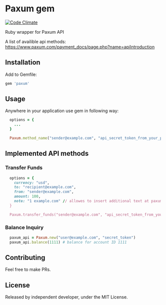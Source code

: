 # Paxum gem

[![Code Climate](https://codeclimate.com/github/Mehonoshin/paxum.png)](https://codeclimate.com/github/Mehonoshin/paxum)

Ruby wrapper for Paxum API

A list of availible api methods: https://www.paxum.com/payment_docs/page.php?name=apiIntroduction

## Installation

Add to Gemfile:

```ruby
gem 'paxum'
```
## Usage

Anywhere in your application use gem in following way:

```ruby
  options = {
    ...
  }

  Paxum.method_name("sender@example.com", "api_secret_token_from_your_paxum_profile_page", options)

```

## Implemented API methods

### Transfer Funds
```ruby
  options = {
    currency: "usd",
    to: "recipient@example.com",
    from: "sender@example.com",
    amount: 100,
    note: "1 example.com" // allowes to insert additional text at paxum transaction description field
  }

  Paxum.transfer_funds("sender@example.com", "api_secret_token_from_your_paxum_profile_page", options)
```

### Balance Inquiry
```ruby
  paxum_api = Paxum.new("user@example.com", "secret_token")
  paxum_api.balance(1111) # balance for account ID 1111
```


## Contributing

Feel free to make PRs.

## License

Released by independent developer, under the MIT License.
